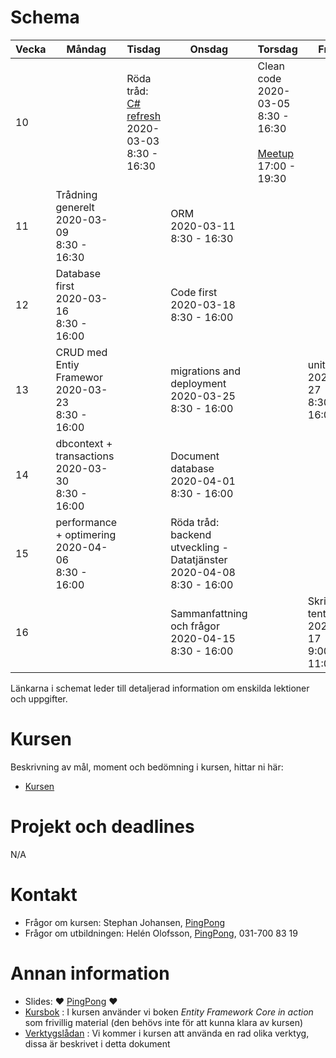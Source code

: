 # Schema

Vecka|Måndag|Tisdag |Onsdag |Torsdag|Fredag
-----|-------|-------|------|------|------
10||Röda tråd: [C# refresh](lecture01.md)<br />2020-03-03<br />8:30 - 16:30||Clean code<br />2020-03-05<br />8:30 - 16:30<br /><br />[Meetup](https://www.meetup.com/Goteborg-Computer-Education-Meetup-Group/events/267714745/)<br />17:00 - 19:30|
11|Trådning generelt<br />2020-03-09<br />8:30 - 16:30||ORM<br />2020-03-11<br />8:30 - 16:30||
12|Database first<br />2020-03-16<br />8:30 - 16:00||Code first<br />2020-03-18<br />8:30 - 16:00||
13|CRUD med Entiy Framewor<br />2020-03-23<br />8:30 - 16:00||migrations and deployment<br />2020-03-25<br />8:30 - 16:00||unit testing<br />2020-03-27<br />8:30 - 16:00
14|dbcontext + transactions<br />2020-03-30<br />8:30 - 16:00||Document database<br />2020-04-01<br />8:30 - 16:00||
15|performance + optimering<br />2020-04-06<br />8:30 - 16:00||Röda tråd: backend utveckling - Datatjänster<br />2020-04-08<br />8:30 - 16:00||
16|  |                                       |Sammanfattning och frågor<br />2020-04-15<br />8:30 - 16:00||Skriftlig tentamen??<br />2020-04-17<br />9:00 - 11:00

Länkarna i schemat leder till detaljerad information om enskilda lektioner och uppgifter.

# Kursen

Beskrivning av mål, moment och bedömning i kursen, hittar ni här:

* [Kursen](info_course.md)

# Projekt och deadlines
N/A

# Kontakt
* Frågor om kursen: Stephan Johansen, [PingPong](https://yh.pingpong.se/courseId/9766/)
* Frågor om utbildningen: Helén Olofsson, [PingPong](https://yh.pingpong.se/courseId/9766/), 031-700 83 19

# Annan information
* Slides: :heart: [PingPong](https://yh.pingpong.se/courseId/9766/content.do?id=3419879) :heart:
* [Kursbok](info_book.md) : I kursen använder vi boken *Entity Framework Core in action* som frivillig material (den behövs inte för att kunna klara av kursen)
* [Verktygslådan](info_tools.md) : Vi kommer i kursen att använda en rad olika verktyg, dissa är beskrivet i detta dokument

